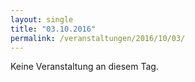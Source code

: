 ```yaml
---
layout: single
title: "03.10.2016"
permalink: /veranstaltungen/2016/10/03/
---
```


Keine Veranstaltung an diesem Tag.
